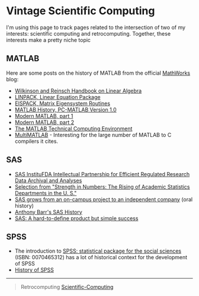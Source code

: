 

Vintage Scientific Computing
============================

I'm using this page to track pages related to the intersection of two of my interests: scientific computing and retrocomputing. Together, these interests make a pretty niche topic

MATLAB
------

Here are some posts on the history of MATLAB from the official [MathWorks](http/mathworks.com) blog:

-   [Wilkinson and Reinsch Handbook on Linear Algebra](http/blogs.mathworks.ccle20wilkinson-and-reinsch-handbook-on-linear-algeb)
-   [LINPACK, Linear Equation Package](http/blogs.mathworks.ccle20linpack-linear-equation-package)
-   [EISPACK, Matrix Eigensystem Routines](http/blogs.mathworks.ccle20eispack-matrix-eigensystem-routin)
-   [MATLAB History, PC-MATLAB Version 1.0](http/blogs.mathworks.ccle20matlab-history-pc-matlab-version-1-0)
-   [Modern MATLAB, part 1](http/blogs.mathworks.ccle20matlab-history-modern-matlab-part)
-   [Modern MATLAB, part 2](http/blogs.mathworks.ccle20matlab-history-modern-matlab-part-2)
-   [The MATLAB Technical Computing Environment](http/blogs.mathworks.ccle20the-matlab-technical-computing-environment)
-   [MultiMATLAB](http/web.archive.ow199706132118htt/www.tc.cornell.eSoftwaMultiMATL) - Interesting for the large number of MATLAB to C compilers it cites.

SAS
---

-   [SAS InstituFDA Intellectual Partnership for Efficient Regulated Research Data Archival and Analyses](http/web.archive.ow201707060035http/www.fda.gohrdockedocke00n00ts00016.pdf)
-   [Selection from "Strength in Numbers: The Rising of Academic Statistics Departments in the U. S."](http/books.google.cbooks?id=kPGJUiUCJZkC&lpg=PA177&dq=%22University%20Statisticians%20of%20the%20Southern%20Experiment%20Stations%22%20grant&pg=PA177#v=onepage&q=%22University%20Statisticians%20of%20the%20Southern%20Experiment%20Stations%22%20grant&f=false)
-   [SAS grows from an on-campus project to an independent company](http/docsouth.unc.esoI-00excerpexcerpt_976.html) (oral history)
-   [Anthony Barr's SAS History](http/web.archive.ow200710080706htt/www.barrsystems.cCompaSAS_Related_History.html)
-   [SAS: A hard-to-define product but simple success](http/web.archive.ow201704270656http/biostat.wustl.e~phstusi.html)

SPSS
----

-   The introduction to [SPSS: statistical package for the social sciences](http/clio.columbia.ecatal1214612) (ISBN: 0070465312) has a lot of historical context for the development of SPSS
-   [History of SPSS](htt/blog.pmean.chistory-of-sp)

* * * * *

> Retrocomputing [Scientific-Computing](Scientific-Computing)
